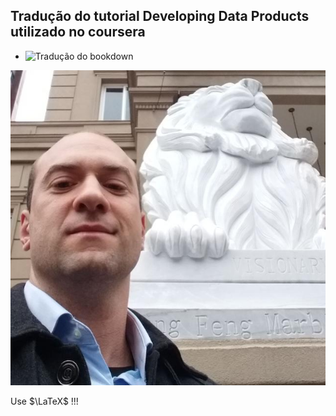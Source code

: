 ## Tradução do tutorial Developing Data Products utilizado no coursera

- ![Tradução do bookdown](https://seankross.com/developing-data-products/)

![](me.jpg)

Use $\LaTeX$ !!!
